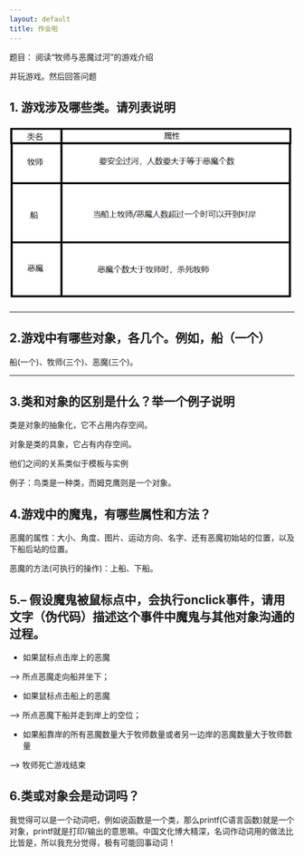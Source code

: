 ```yaml
---
layout: default
title: 作业啦
---
```


题目：
阅读“牧师与恶魔过河”的游戏介绍

并玩游戏。然后回答问题

## 1. 游戏涉及哪些类。请列表说明
![](images/表格.png)

---------

## 2.游戏中有哪些对象，各几个。例如，船（一个）
船(一个)、牧师(三个)、恶魔(三个)。

-----
## 3.类和对象的区别是什么？举一个例子说明
类是对象的抽象化，它不占用内存空间。

对象是类的具象，它占有内存空间。

他们之间的关系类似于模板与实例

例子：鸟类是一种类，而姆克鹰则是一个对象。

## 4.游戏中的魔鬼，有哪些属性和方法？
恶魔的属性：大小、角度、图片、运动方向、名字、还有恶魔初始站的位置，以及下船后站的位置。

恶魔的方法(可执行的操作)：上船、下船。

## 5.– 假设魔鬼被鼠标点中，会执行onclick事件，请用文字（伪代码）描述这个事件中魔鬼与其他对象沟通的过程。
- 如果鼠标点击岸上的恶魔

——> 所点恶魔走向船并坐下；

- 如果鼠标点击船上的恶魔

——> 所点恶魔下船并走到岸上的空位；

- 如果船靠岸的所有恶魔数量大于牧师数量或者另一边岸的恶魔数量大于牧师数量

——> 牧师死亡游戏结束

## 6.类或对象会是动词吗？

我觉得可以是一个动词吧，例如说函数是一个类，那么printf(C语言函数)就是一个对象，printf就是打印/输出的意思嘛。中国文化博大精深，名词作动词用的做法比比皆是，所以我充分觉得，极有可能回事动词！